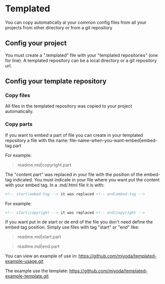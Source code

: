 # Templated

You can copy automatically al your common config files from all your projects from other directory or from a git repository

## Config your project
You must create a ".templated" file with your "templated repositories" (one for line).
A templated repository can be a local directory or a git repository url.

## Config your template repository

### Copy files
All files in the templated repository was copied to your project automatically.

### Copy parts
If you want to embed a part of file you can create in your templated repository a file with the name:
file-name-when-you-want-embed|embed-tag.part

For example:
>readme.md|copyright.part

The "content part" was replaced in your file with the position of the embed-tag indicated.
You must indicate in your file where you want put the content with your embed tag.
In a .md/.html file it is with:
```html
<!-- start|embed-tag --> it was replaced <!-- end|embed-tag -->
```

For example:
```html
<!-- start|copyright --> it was replaced <!-- end|copyright -->
```

If you want put in de start or de end of the file you don't need define the embed tag position.
Simply use files with tag "start" or "end" like:
> readme.md|start.part

> readme.md|end.part


You can view an example of use in:
https://github.com/miyoda/templated-example-usage.git

The example use the template:
https://github.com/miyoda/templated-example-template.git